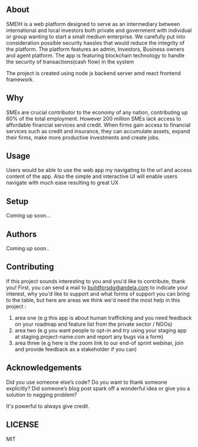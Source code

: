 ## About

SMEIH is a web platform designed to serve as an intermediary between international and local investors both private and government with individual or group wanting to start a small medium  enterprise. We carefully put into consideration possible security hassles that would reduce the integrity of the platform. The platform features an admin, Investors, Business owners and agent platform. The app is featuring blockchain technology to handle the security of transactions(cash flow) in the system

The project is created using node js backend server amd react frontend framework.

## Why

SMEs are crucial contributor to the economy of any nation, contributing up 60% of the total employment. However 200 million SMEs lack access to affordable financial services and credit. When firms gain access to financial services such as credit and insurance, they can accumulate assets, expand their firms, make more productive investments and create jobs.

## Usage
 Users would be able to use the web app my navigating to the url and access content of the app. Also the simple and interactive UI will enable users navigate with much ease resulting to great UX


## Setup
Coming up soon...

## Authors
Coming up soon..

## Contributing
If this project sounds interesting to you and you'd like to contribute, thank you!
First, you can send a mail to buildforsdg@andela.com to indicate your interest, why you'd like to support and what forms of support you can bring to the table, but here are areas we think we'd need the most help in this project :
1.  area one (e.g this app is about human trafficking and you need feedback on your roadmap and feature list from the private sector / NGOs)
2.  area two (e.g you want people to opt-in and try using your staging app at staging.project-name.com and report any bugs via a form)
3.  area three (e.g here is the zoom link to our end-of sprint webinar, join and provide feedback as a stakeholder if you can)

## Acknowledgements

Did you use someone else’s code?
Do you want to thank someone explicitly?
Did someone’s blog post spark off a wonderful idea or give you a solution to nagging problem?

It's powerful to always give credit.

## LICENSE
MIT

